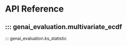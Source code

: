 # API Reference
::: genai_evaluation.multivariate_ecdf
--------------------------------
::: genai_evaluation.ks_statistic